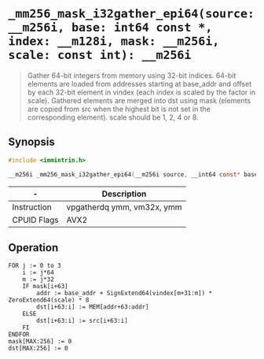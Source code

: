 `_mm256_mask_i32gather_epi64(source: __m256i, base: int64 const *, index: __m128i, mask: __m256i, scale: const int): __m256i`
========================================================================================

> Gather 64-bit integers from memory using 32-bit indices. 64-bit elements are loaded from addresses starting at base_addr and offset by each 32-bit element in vindex (each index is scaled by the factor in scale). Gathered elements are merged into dst using mask (elements are copied from src when the highest bit is not set in the corresponding element). scale should be 1, 2, 4 or 8.

## Synopsis

```c
#include <immintrin.h>

__m256i _mm256_mask_i32gather_epi64(__m256i source, __int64 const* base, __m128i index, __m256i mask, const int scale);
```

| -           | Description                |
| ----------- | -------------------------- |
| Instruction | vpgatherdq ymm, vm32x, ymm |
| CPUID Flags | AVX2                       |

## Operation

```
FOR j := 0 to 3
	i := j*64
	m := j*32
	IF mask[i+63]
		addr := base_addr + SignExtend64(vindex[m+31:m]) * ZeroExtend64(scale) * 8
		dst[i+63:i] := MEM[addr+63:addr]
	ELSE
		dst[i+63:i] := src[i+63:i]
	FI
ENDFOR
mask[MAX:256] := 0
dst[MAX:256] := 0
```

